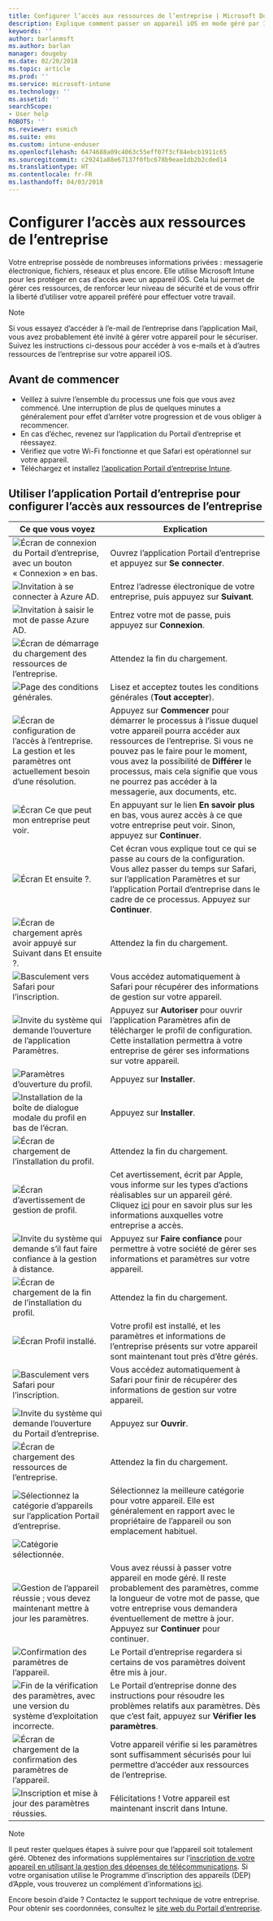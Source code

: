 ```yaml
---
title: Configurer l’accès aux ressources de l’entreprise | Microsoft Docs
description: Explique comment passer un appareil iOS en mode géré par Intune.
keywords: ''
author: barlanmsft
ms.author: barlan
manager: dougeby
ms.date: 02/20/2018
ms.topic: article
ms.prod: ''
ms.service: microsoft-intune
ms.technology: ''
ms.assetid: ''
searchScope:
- User help
ROBOTS: ''
ms.reviewer: esmich
ms.suite: ems
ms.custom: intune-enduser
ms.openlocfilehash: 6474688a09c4063c55eff07f3cf84ebcb1911c65
ms.sourcegitcommit: c29241a88e67137f0fbc678b9eae1db2b2cded14
ms.translationtype: HT
ms.contentlocale: fr-FR
ms.lasthandoff: 04/03/2018
---
```

# <a name="set-up-access-to-your-company-resources"></a>Configurer l’accès aux ressources de l’entreprise

Votre entreprise possède de nombreuses informations privées : messagerie électronique, fichiers, réseaux et plus encore. Elle utilise Microsoft Intune pour les protéger en cas d’accès avec un appareil iOS. Cela lui permet de gérer ces ressources, de renforcer leur niveau de sécurité et de vous offrir la liberté d’utiliser votre appareil préféré pour effectuer votre travail.

> [!NOTE]
> Si vous essayez d’accéder à l’e-mail de l’entreprise dans l’application Mail, vous avez probablement été invité à gérer votre appareil pour le sécuriser. Suivez les instructions ci-dessous pour accéder à vos e-mails et à d’autres ressources de l’entreprise sur votre appareil iOS.

## <a name="before-you-start"></a>Avant de commencer

- Veillez à suivre l’ensemble du processus une fois que vous avez commencé. Une interruption de plus de quelques minutes a généralement pour effet d’arrêter votre progression et de vous obliger à recommencer.
- En cas d’échec, revenez sur l’application du Portail d’entreprise et réessayez.
- Vérifiez que votre Wi-Fi fonctionne et que Safari est opérationnel sur votre appareil.
- Téléchargez et installez [l’application Portail d’entreprise Intune](install-and-sign-in-to-the-intune-company-portal-app-ios.md).


## <a name="using-the-company-portal-app-to-set-up-access-to-company-resources"></a>Utiliser l’application Portail d’entreprise pour configurer l’accès aux ressources de l’entreprise

|Ce que vous voyez|Explication|
|---|---|
|![Écran de connexion du Portail d’entreprise, avec un bouton « Connexion » en bas.](./media/ios-01-cp-enroll-1802.png)|Ouvrez l’application Portail d’entreprise et appuyez sur **Se connecter**.|
|![Invitation à se connecter à Azure AD.](./media/ios-02-cp-enroll-1802.png)|Entrez l’adresse électronique de votre entreprise, puis appuyez sur **Suivant**.|
|![Invitation à saisir le mot de passe Azure AD.](./media/ios-03-cp-enroll-1802.png)|Entrez votre mot de passe, puis appuyez sur **Connexion**.|
|![Écran de démarrage du chargement des ressources de l’entreprise.](./media/ios-04-cp-enroll-1802.png)|Attendez la fin du chargement.|
|![Page des conditions générales.](./media/ios-05-cp-enroll-1802.png)|Lisez et acceptez toutes les conditions générales (**Tout accepter**).|
|![Écran de configuration de l’accès à l’entreprise. La gestion et les paramètres ont actuellement besoin d’une résolution.](./media/ios-06-cp-enroll-1802.png)|Appuyez sur **Commencer** pour démarrer le processus à l’issue duquel votre appareil pourra accéder aux ressources de l’entreprise. Si vous ne pouvez pas le faire pour le moment, vous avez la possibilité de **Différer** le processus, mais cela signifie que vous ne pourrez pas accéder à la messagerie, aux documents, etc.|
|![Écran Ce que peut mon entreprise peut voir.](./media/ios-07-cp-enroll-1802.png)|En appuyant sur le lien **En savoir plus** en bas, vous aurez accès à ce que votre entreprise peut voir. Sinon, appuyez sur **Continuer**.|
|![Écran Et ensuite ?.](./media/ios-08-cp-enroll-1802.png)|Cet écran vous explique tout ce qui se passe au cours de la configuration. Vous allez passer du temps sur Safari, sur l’application Paramètres et sur l’application Portail d’entreprise dans le cadre de ce processus. Appuyez sur **Continuer**.|
|![Écran de chargement après avoir appuyé sur Suivant dans Et ensuite ?.](./media/ios-09-cp-enroll-1802.png)|Attendez la fin du chargement.|
|![Basculement vers Safari pour l’inscription.](./media/ios-7-cp-enroll-1711.png)|Vous accédez automatiquement à Safari pour récupérer des informations de gestion sur votre appareil.|
|![Invite du système qui demande l’ouverture de l’application Paramètres.](./media/ios-8-cp-enroll-1711.png)|Appuyez sur **Autoriser** pour ouvrir l’application Paramètres afin de télécharger le profil de configuration. Cette installation permettra à votre entreprise de gérer ses informations sur votre appareil.|
|![Paramètres d’ouverture du profil.](./media/ios-9-cp-enroll-1711.png)|Appuyez sur **Installer**.|
|![Installation de la boîte de dialogue modale du profil en bas de l’écran.](./media/ios-10-cp-enroll-1711.png)|Appuyez sur **Installer**.|
|![Écran de chargement de l’installation du profil.](./media/ios-11-cp-enroll-1711.png)|Attendez la fin du chargement.|
|![Écran d’avertissement de gestion de profil.](./media/ios-12-cp-enroll-1711.png)|Cet avertissement, écrit par Apple, vous informe sur les types d’actions réalisables sur un appareil géré. Cliquez [ici](what-info-can-your-company-see-when-you-enroll-your-device-in-intune.md) pour en savoir plus sur les informations auxquelles votre entreprise a accès.|
|![Invite du système qui demande s’il faut faire confiance à la gestion à distance.](./media/ios-13-cp-enroll-1711.png)|Appuyez sur **Faire confiance** pour permettre à votre société de gérer ses informations et paramètres sur votre appareil.|
|![Écran de chargement de la fin de l’installation du profil.](./media/ios-14-cp-enroll-1711.png)|Attendez la fin du chargement.|
|![Écran Profil installé.](./media/ios-15-cp-enroll-1711.png)|Votre profil est installé, et les paramètres et informations de l’entreprise présents sur votre appareil sont maintenant tout près d’être gérés.|
|![Basculement vers Safari pour l’inscription.](./media/ios-16-cp-enroll-1711.png)|Vous accédez automatiquement à Safari pour finir de récupérer des informations de gestion sur votre appareil. |
|![Invite du système qui demande l’ouverture du Portail d’entreprise.](./media/ios-17-cp-enroll-1711.png)|Appuyez sur **Ouvrir**.|
|![Écran de chargement des ressources de l’entreprise.](./media/ios-21-cp-enroll-1802.png)|Attendez la fin du chargement.|
|![Sélectionnez la catégorie d’appareils sur l’application Portail d’entreprise.](./media/ios-22-cp-enroll-1802.png)|Sélectionnez la meilleure catégorie pour votre appareil. Elle est généralement en rapport avec le propriétaire de l’appareil ou son emplacement habituel.|
|![Catégorie sélectionnée.](./media/ios-23-cp-enroll-1802.png)||
|![Gestion de l’appareil réussie ; vous devez maintenant mettre à jour les paramètres.](./media/ios-24-cp-enroll-1802.png)|Vous avez réussi à passer votre appareil en mode géré. Il reste probablement des paramètres, comme la longueur de votre mot de passe, que votre entreprise vous demandera éventuellement de mettre à jour. Appuyez sur **Continuer** pour continuer.|
|![Confirmation des paramètres de l’appareil.](./media/ios-25-cp-enroll-1802.png)|Le Portail d’entreprise regardera si certains de vos paramètres doivent être mis à jour.|
|![Fin de la vérification des paramètres, avec une version du système d’exploitation incorrecte.](./media/ios-26-cp-enroll-1802.png)|Le Portail d’entreprise donne des instructions pour résoudre les problèmes relatifs aux paramètres. Dès que c’est fait, appuyez sur **Vérifier les paramètres**.|
|![Écran de chargement de la confirmation des paramètres de l’appareil.](./media/ios-27-cp-enroll-1802.png)|Votre appareil vérifie si les paramètres sont suffisamment sécurisés pour lui permettre d’accéder aux ressources de l’entreprise.|
|![Inscription et mise à jour des paramètres réussies.](./media/ios-28-cp-enroll-1802.png)|Félicitations ! Votre appareil est maintenant inscrit dans Intune.|

> [!Note]
> Il peut rester quelques étapes à suivre pour que l’appareil soit totalement géré. Obtenez des informations supplémentaires sur l’[inscription de votre appareil en utilisant la gestion des dépenses de télécommunications](enroll-your-device-with-telecom-expense-management-ios.md). Si votre organisation utilise le Programme d’inscription des appareils (DEP) d’Apple, vous trouverez un complément d’informations [ici](enroll-your-device-dep-ios.md).

Encore besoin d’aide ? Contactez le support technique de votre entreprise. Pour obtenir ses coordonnées, consultez le [site web du Portail d’entreprise](https://portal.manage.microsoft.com#HelpDeskDialog).
